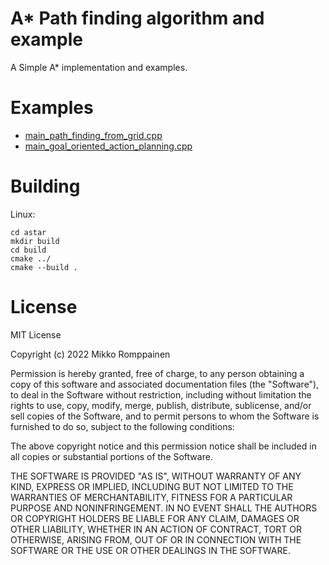 # A* Path finding algorithm and example

A Simple A* implementation and examples.

# Examples
- [main_path_finding_from_grid.cpp](main_path_finding_from_grid.cpp)
- [main_goal_oriented_action_planning.cpp](main_goal_oriented_action_planning.cpp)

# Building
Linux:
```
cd astar
mkdir build
cd build
cmake ../
cmake --build .
```
# License
MIT License

Copyright (c) 2022 Mikko Romppainen

Permission is hereby granted, free of charge, to any person obtaining a copy
of this software and associated documentation files (the "Software"), to deal
in the Software without restriction, including without limitation the rights
to use, copy, modify, merge, publish, distribute, sublicense, and/or sell
copies of the Software, and to permit persons to whom the Software is
furnished to do so, subject to the following conditions:

The above copyright notice and this permission notice shall be included in all
copies or substantial portions of the Software.

THE SOFTWARE IS PROVIDED "AS IS", WITHOUT WARRANTY OF ANY KIND, EXPRESS OR
IMPLIED, INCLUDING BUT NOT LIMITED TO THE WARRANTIES OF MERCHANTABILITY,
FITNESS FOR A PARTICULAR PURPOSE AND NONINFRINGEMENT. IN NO EVENT SHALL THE
AUTHORS OR COPYRIGHT HOLDERS BE LIABLE FOR ANY CLAIM, DAMAGES OR OTHER
LIABILITY, WHETHER IN AN ACTION OF CONTRACT, TORT OR OTHERWISE, ARISING FROM,
OUT OF OR IN CONNECTION WITH THE SOFTWARE OR THE USE OR OTHER DEALINGS IN THE
SOFTWARE.

